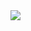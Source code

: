 <img src="https://media.discordapp.net/attachments/692013523836076112/782656965746622504/unknown.png?width=776&height=437">
